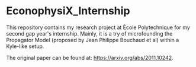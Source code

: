 # EconophysiX_Internship
This repository contains my research project at École Polytechnique for my second gap year's internship. Mainly, it is a try of microfounding the Propagator Model (proposed by Jean Philippe Bouchaud et al) within a Kyle-like setup.

The original paper can be found at: https://arxiv.org/abs/2011.10242.
